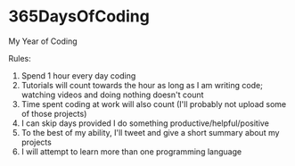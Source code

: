 # 365DaysOfCoding
My Year of Coding 

Rules:

1. Spend 1 hour every day coding
2. Tutorials will count towards the hour as long as I am writing code; watching videos and doing nothing doesn't count
3. Time spent coding at work will also count (I'll probably not upload some of those projects)
4. I can skip days provided I do something productive/helpful/positive
5. To the best of my ability, I'll tweet and give a short summary about my projects
6. I will attempt to learn more than one programming language
